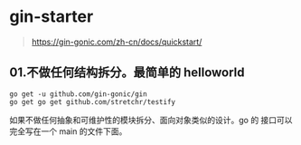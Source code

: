 # gin-starter

> https://gin-gonic.com/zh-cn/docs/quickstart/
> 

## 01.不做任何结构拆分。最简单的 helloworld

```shell
go get -u github.com/gin-gonic/gin
go get go get github.com/stretchr/testify
```

如果不做任何抽象和可维护性的模块拆分、面向对象类似的设计。go 的 接口可以完全写在一个 main 的文件下面。


